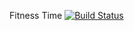 Fitness Time [![Build Status](https://travis-ci.org/FitnessTime/Backend.svg?branch=master)](https://travis-ci.org/FitnessTime)



